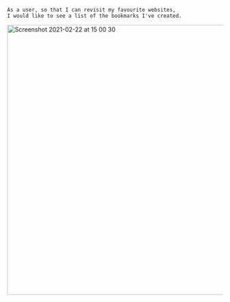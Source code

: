 ```
As a user, so that I can revisit my favourite websites,
I would like to see a list of the bookmarks I've created.
```

<img width="629" alt="Screenshot 2021-02-22 at 15 00 30" src="https://user-images.githubusercontent.com/75075773/108725954-cb95e880-751e-11eb-8a5d-8063b2f984c0.png">
